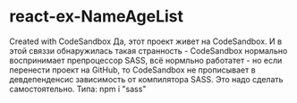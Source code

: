 # react-ex-NameAgeList
Created with CodeSandbox
Да, этот проект живет на CodeSandbox. И в этой связзи обнаружилась такая странность - CodeSandbox нормально воспринимает препроцессор SASS, всё нормльно работатет - но если перенести проект на GitHub, то CodeSandbox не прописывает в девдепенденсис зависимость от компилятора SASS. Это надо сделать самостоятельно. 
Типа: npm i "sass"
